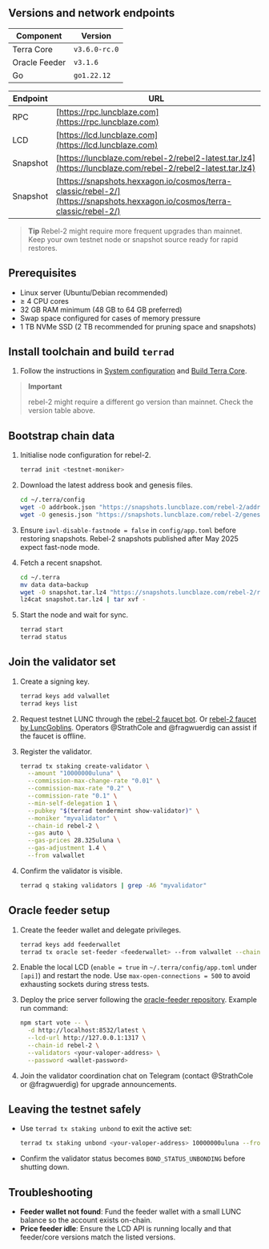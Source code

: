 ## Versions and network endpoints

| Component | Version |
| --- | --- |
| Terra Core | `v3.6.0-rc.0` |
| Oracle Feeder | `v3.1.6` |
| Go | `go1.22.12` |

| Endpoint | URL |
| --- | --- |
| RPC | [https://rpc.luncblaze.com](https://rpc.luncblaze.com) |
| LCD | [https://lcd.luncblaze.com](https://lcd.luncblaze.com) |
| Snapshot | [https://luncblaze.com/rebel-2/rebel2-latest.tar.lz4](https://luncblaze.com/rebel-2/rebel2-latest.tar.lz4) |
| Snapshot | [https://snapshots.hexxagon.io/cosmos/terra-classic/rebel-2/](https://snapshots.hexxagon.io/cosmos/terra-classic/rebel-2/) |

> **Tip**
> Rebel-2 might require more frequent upgrades than mainnet. Keep your own testnet node or snapshot source ready for rapid restores.

## Prerequisites

- Linux server (Ubuntu/Debian recommended)
- ≥ 4 CPU cores
- 32 GB RAM minimum (48 GB to 64 GB preferred)
- Swap space configured for cases of memory pressure
- 1 TB NVMe SSD (2 TB recommended for pruning space and snapshots)

## Install toolchain and build `terrad`

1. Follow the instructions in [System configuration](/docs/full-node/run-a-full-terra-node/system-config) and [Build Terra Core](/docs/full-node/run-a-full-terra-node/build-terra-core).

> **Important**
>
> rebel-2 might require a different go version than mainnet. Check the version table above.

## Bootstrap chain data

1. Initialise node configuration for rebel-2.

   ```bash
   terrad init <testnet-moniker>
   ```

2. Download the latest address book and genesis files.

   ```bash
   cd ~/.terra/config
   wget -O addrbook.json "https://snapshots.luncblaze.com/rebel-2/addrbook.json"
   wget -O genesis.json "https://snapshots.luncblaze.com/rebel-2/genesis.json"
   ```

3. Ensure `iavl-disable-fastnode = false` in `config/app.toml` before restoring snapshots. Rebel-2 snapshots published after May 2025 expect fast-node mode.

4. Fetch a recent snapshot.

   ```bash
   cd ~/.terra
   mv data data~backup
   wget -O snapshot.tar.lz4 "https://snapshots.luncblaze.com/rebel-2/rebel2-latest.tar.lz4"
   lz4cat snapshot.tar.lz4 | tar xvf -
   ```

5. Start the node and wait for sync.

   ```bash
   terrad start
   terrad status
   ```

## Join the validator set

1. Create a signing key.

   ```bash
   terrad keys add valwallet
   terrad keys list
   ```

2. Request testnet LUNC through the [rebel-2 faucet bot](https://t.me/tcrebelfaucet_bot). Or [rebel-2 faucet by LuncGoblins](https://faucet.luncgoblins.com/). Operators @StrathCole and @fragwuerdig can assist if the faucet is offline.

3. Register the validator.

   ```bash
   terrad tx staking create-validator \
     --amount "10000000uluna" \
     --commission-max-change-rate "0.01" \
     --commission-max-rate "0.2" \
     --commission-rate "0.1" \
     --min-self-delegation 1 \
     --pubkey "$(terrad tendermint show-validator)" \
     --moniker "myvalidator" \
     --chain-id rebel-2 \
     --gas auto \
     --gas-prices 28.325uluna \
     --gas-adjustment 1.4 \
     --from valwallet
   ```

4. Confirm the validator is visible.

   ```bash
   terrad q staking validators | grep -A6 "myvalidator"
   ```

## Oracle feeder setup

1. Create the feeder wallet and delegate privileges.

   ```bash
   terrad keys add feederwallet
   terrad tx oracle set-feeder <feederwallet> --from valwallet --chain-id rebel-2 --gas auto --gas-prices 5uluna --gas-adjustment 2
   ```

2. Enable the local LCD (`enable = true` in `~/.terra/config/app.toml` under `[api]`) and restart the node. Use `max-open-connections = 500` to avoid exhausting sockets during stress tests.

3. Deploy the price server following the [oracle-feeder repository](https://github.com/classic-terra/oracle-feeder#readme). Example run command:

   ```bash
   npm start vote -- \
     -d http://localhost:8532/latest \
     --lcd-url http://127.0.0.1:1317 \
     --chain-id rebel-2 \
     --validators <your-valoper-address> \
     --password <wallet-password>
   ```

4. Join the validator coordination chat on Telegram (contact @StrathCole or @fragwuerdig) for upgrade announcements.

## Leaving the testnet safely

- Use `terrad tx staking unbond` to exit the active set:

  ```bash
  terrad tx staking unbond <your-valoper-address> 10000000uluna --from valwallet --chain-id rebel-2 --gas auto --gas-prices 5uluna --gas-adjustment 2
  ```

- Confirm the validator status becomes `BOND_STATUS_UNBONDING` before shutting down.

## Troubleshooting

- **Feeder wallet not found**: Fund the feeder wallet with a small LUNC balance so the account exists on-chain.
- **Price feeder idle**: Ensure the LCD API is running locally and that feeder/core versions match the listed versions.
